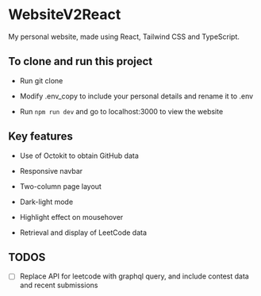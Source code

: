 # WebsiteV2React

My personal website, made using React, Tailwind CSS and TypeScript.

## To clone and run this project

- Run git clone

- Modify .env_copy to include your personal details and rename it to .env

- Run `npm run dev` and go to localhost:3000 to view the website

## Key features

- Use of Octokit to obtain GitHub data

- Responsive navbar

- Two-column page layout

- Dark-light mode

- Highlight effect on mousehover

- Retrieval and display of LeetCode data

## TODOS

- [ ] Replace API for leetcode with graphql query, and include contest data and recent submissions
